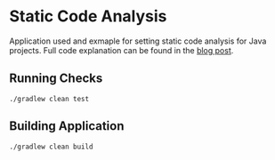 # Static Code Analysis

Application used and exmaple for setting static code analysis for Java projects.
Full code explanation can be found in the [blog post](https://medium.com/p/3428dc79f7f9). 


## Running Checks

    ./gradlew clean test
    
## Building Application

    ./gradlew clean build
